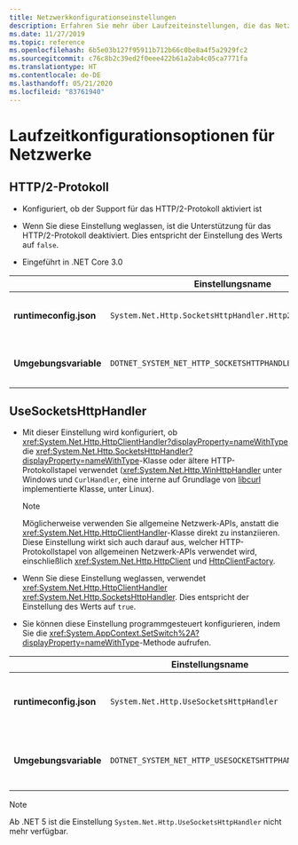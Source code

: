 ```yaml
---
title: Netzwerkkonfigurationseinstellungen
description: Erfahren Sie mehr über Laufzeiteinstellungen, die das Netzwerk für .NET Core-Apps konfigurieren.
ms.date: 11/27/2019
ms.topic: reference
ms.openlocfilehash: 6b5e03b127f95911b712b66c0be8a4f5a2929fc2
ms.sourcegitcommit: c76c8b2c39ed2f0eee422b61a2ab4c05ca7771fa
ms.translationtype: HT
ms.contentlocale: de-DE
ms.lasthandoff: 05/21/2020
ms.locfileid: "83761940"
---
```

# <a name="run-time-configuration-options-for-networking"></a>Laufzeitkonfigurationsoptionen für Netzwerke

## <a name="http2-protocol"></a>HTTP/2-Protokoll

- Konfiguriert, ob der Support für das HTTP/2-Protokoll aktiviert ist

- Wenn Sie diese Einstellung weglassen, ist die Unterstützung für das HTTP/2-Protokoll deaktiviert. Dies entspricht der Einstellung des Werts auf `false`.

- Eingeführt in .NET Core 3.0

| | Einstellungsname | Werte |
| - | - | - |
| **runtimeconfig.json** | `System.Net.Http.SocketsHttpHandler.Http2Support` | `false` – deaktiviert<br/>`true` – aktiviert |
| **Umgebungsvariable** | `DOTNET_SYSTEM_NET_HTTP_SOCKETSHTTPHANDLER_HTTP2SUPPORT` | `0` – deaktiviert<br/>`1` – aktiviert |

## <a name="usesocketshttphandler"></a>UseSocketsHttpHandler

- Mit dieser Einstellung wird konfiguriert, ob <xref:System.Net.Http.HttpClientHandler?displayProperty=nameWithType> die <xref:System.Net.Http.SocketsHttpHandler?displayProperty=nameWithType>-Klasse oder ältere HTTP-Protokollstapel verwendet (<xref:System.Net.Http.WinHttpHandler> unter Windows und `CurlHandler`, eine interne auf Grundlage von [libcurl](https://curl.haxx.se/libcurl/) implementierte Klasse, unter Linux).

  > [!NOTE]
  > Möglicherweise verwenden Sie allgemeine Netzwerk-APIs, anstatt die <xref:System.Net.Http.HttpClientHandler>-Klasse direkt zu instanziieren. Diese Einstellung wirkt sich auch darauf aus, welcher HTTP-Protokollstapel von allgemeinen Netzwerk-APIs verwendet wird, einschließlich <xref:System.Net.Http.HttpClient> und [HttpClientFactory](https://docs.microsoft.com/previous-versions/aspnet/hh995280(v%3dvs.118)).

- Wenn Sie diese Einstellung weglassen, verwendet <xref:System.Net.Http.HttpClientHandler> <xref:System.Net.Http.SocketsHttpHandler>. Dies entspricht der Einstellung des Werts auf `true`.

- Sie können diese Einstellung programmgesteuert konfigurieren, indem Sie die <xref:System.AppContext.SetSwitch%2A?displayProperty=nameWithType>-Methode aufrufen.

| | Einstellungsname | Werte |
| - | - | - |
| **runtimeconfig.json** | `System.Net.Http.UseSocketsHttpHandler` | `true` – aktiviert die Verwendung von <xref:System.Net.Http.SocketsHttpHandler><br/>`false`: ermöglicht die Verwendung von <xref:System.Net.Http.WinHttpHandler> unter Windows oder [libcurl](https://curl.haxx.se/libcurl/) unter Linux |
| **Umgebungsvariable** | `DOTNET_SYSTEM_NET_HTTP_USESOCKETSHTTPHANDLER` | `1` – aktiviert die Verwendung von <xref:System.Net.Http.SocketsHttpHandler><br/>`0`: ermöglicht die Verwendung von <xref:System.Net.Http.WinHttpHandler> unter Windows oder [libcurl](https://curl.haxx.se/libcurl/) unter Linux |

> [!NOTE]
> Ab .NET 5 ist die Einstellung `System.Net.Http.UseSocketsHttpHandler` nicht mehr verfügbar.
